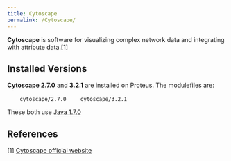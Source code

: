 ```yaml
---
title: Cytoscape
permalink: /Cytoscape/
---
```


**Cytoscape** is software for visualizing complex network data and
integrating with attribute data.[1]

Installed Versions
------------------

**Cytoscape 2.7.0** and **3.2.1** are installed on Proteus. The
modulefiles are:

`    cytoscape/2.7.0`
`    cytoscape/3.2.1`

These both use [Java 1.7.0](/Java "wikilink")

References
----------

<references/>

[1] [Cytoscape official website](http://www.cytoscape.org/index.html)
